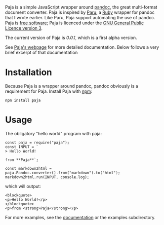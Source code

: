 Paja is a simple JavaScript wrapper around [pandoc](http://pandoc.org/), the
great multi-format document converter. Paja is inspired by
[Paru](https://heerdebeer.org/Software/markdown/paru/), a
[Ruby](https://www.ruby-lang.org/en/) wrapper for pandoc that I wrote earlier.
Like Paru, Paja support automating the use of pandoc. Paja is [free
software](https://www.gnu.org/philosophy/free-sw.html);
Paja is licenced under the [GNU General Public Licence version
3](https://www.gnu.org/licenses/gpl-3.0.html). 

The current version of Paja is *0.0.1*, which is a first alpha version.

See [Paja's webpage](https://heerdebeer.org/Software/markdown/paja/) for more
detailed documentation. Below follows a very brief excerpt of that
documentation

# Installation

Because Paja is a wrapper around pandoc, pandoc obviously is a requirement for
Paja. Install Paja with [npm](https://www.npmjs.com/):

    npm install paja

# Usage

The obligatory "hello world" program with paja:

    const paja = require("paja");
    const INPUT = `
    > Hello World! 

    from **Paja**`;

    const markdown2html = paja.Pandoc.converter().from("markdown").to("html");
    markdown2html.run(INPUT, console.log);

which will output:

    <blockquote>
    <p>Hello World!</p>
    </blockquote>
    <p>from <strong>Paja</strong></p>

For more examples, see the
[documentation](https://heerdebeer.org/Software/markdown/paja/) or the examples subdirectory.
